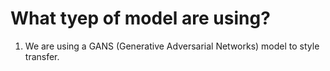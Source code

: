 # What tyep of model are using?
1. We are using a GANS (Generative Adversarial Networks) model to style transfer.